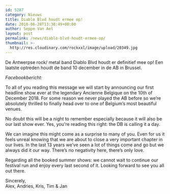 ```yaml
---
id: 5287
category: Nieuws
title: Diablo Blvd houdt ermee op!
date: 2018-06-28T13:38:49+00:00
author: Seppe Van Ael
layout: post
permalink: /news/diablo-blvd-houdt-ermee-op/
thumbnail: >-
  http://res.cloudinary.com/rockxxl/image/upload/20349.jpg
---
```

De Antwerpse rock/ metal band Diablo Blvd houdt er definitief mee op! Een laatste optreden houdt de band 10 december in de AB in Brussel.

_Facebookbericht:_
  
To all of you reading this message we will start by announcing our first headline show ever at the legendary Ancienne Belgique on the 10th of December 2018. For some reason we never played the AB before so we’re absolutely thrilled to finally head over to one of Belgium’s most beautiful venues.

No doubt this will be a night to remember especially because it will also be our last show ever. Yes, you're reading this right: <span class="text_exposed_show">the DB is calling it a day.</span>

<div class="text_exposed_show">
  <p>
    We can imagine this might come as a surprise to many of you. Even for us it feels unreal knowing that we are about to close a very important chapter in our lives. In the last 13 years we’ve seen a lot of things come and go but we always did it our way. There’s no negativity here, there’s only love.
  </p>
  
  <p>
    Regarding all the booked summer shows: we cannot wait to continue our festival run and enjoy every last second of it. Looking forward to see you all out there.
  </p>
  
  <p>
    Sincerely,<br /> Alex, Andries, Kris, Tim & Jan
  </p>
</div>
